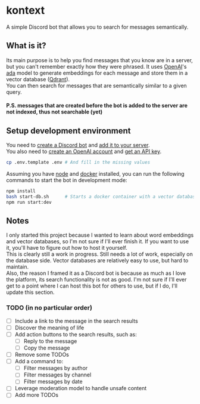 # kontext

A simple Discord bot that allows you to search for messages semantically.

## What is it?

Its main purpose is to help you find messages that you know are in a server, but you can't remember exactly how they were phrased. It uses [OpenAI](https://openai.com/)'s [ada](https://platform.openai.com/docs/models/embeddings) model to generate embeddings for each message and store them in a vector database ([Qdrant](https://qdrant.tech/)). 
<br>
You can then search for messages that are semantically similar to a given query.

#### **P.S. messages that are created before the bot is added to the server are not indexed, thus not searchable (yet)**

## Setup development environment

You need to [create a Discord bot](https://discordjs.guide/preparations/setting-up-a-bot-application.html#creating-your-bot) and [add it to your server](https://discordjs.guide/preparations/adding-your-bot-to-servers.html#bot-invite-links).
<br>
You also need to [create an OpenAI account](https://platform.openai.com/signup/) and [get an API key](https://platform.openai.com/account/api-keys).

```bash
cp .env.template .env # And fill in the missing values
```
Assuming you have [node](https://nodejs.org/en/) and [docker](https://www.docker.com/) installed, you can run the following commands to start the bot in development mode:
```bash
npm install
bash start-db.sh      # Starts a docker container with a vector database
npm run start:dev
```

## Notes

I only started this project because I wanted to learn about word embeddings and vector databases, so I'm not sure if I'll ever finish it. If you want to use it, you'll have to figure out how to host it yourself.
<br>
This is clearly still a work in progress. Still needs a lot of work, especially on the database side. Vector databases are relatively easy to use, but hard to maintain.
<br>
Also, the reason I framed it as a Discord bot is because as much as I love the platform, its search functionality is not as good.
I'm not sure if I'll ever get to a point where I can host this bot for others to use, but if I do, I'll update this section.


### TODO (in no particular order)

- [ ] Include a link to the message in the search results
- [ ] Discover the meaning of life
- [ ] Add action buttons to the search results, such as:
  - [ ] Reply to the message
  - [ ] Copy the message
- [ ] Remove some TODOs
- [ ] Add a command to:
  - [ ] Filter messages by author
  - [ ] Filter messages by channel
  - [ ] Filter messages by date
- [ ] Leverage moderation model to handle unsafe content
- [ ] Add more TODOs
